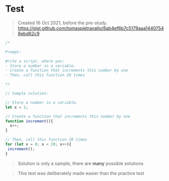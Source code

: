 # Test

> Created 16 Oct 2021, before the pre-study. https://gist.github.com/tomaspietravallo/8ab4ef6b7c5179aaa14407548ebd62c9

```ts
/*

Prompt: 

Write a script, where you:
- Store a number in a variable. 
- Create a function that increments this number by one
- Then, call this function 20 times

*/

// Sample solution:

// Store a number in a variable. 
let x = 1;

// Create a function that increments this number by one
function increment(){
  x++;
}

// Then, call this function 20 times
for (let x = 0; x < 20; x++){
 increment();
}
```

> Solution is only a sample, there are **many** possible solutions

> This test was deliberately made easier than the practice test